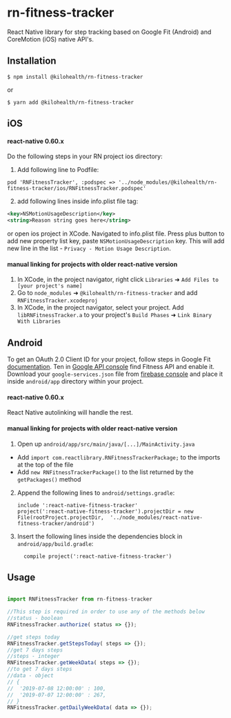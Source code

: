 
# rn-fitness-tracker

React Native library for step tracking based on Google Fit (Android) and CoreMotion (iOS) native API's.

## Installation
`$ npm install @kilohealth/rn-fitness-tracker`

or

`$ yarn add @kilohealth/rn-fitness-tracker`

## iOS

#### react-native 0.60.x
Do the following steps in your RN project ios directory:
1. Add following line to Podfile:

`pod 'RNFitnessTracker', :podspec => '../node_modules/@kilohealth/rn-fitness-tracker/ios/RNFitnessTracker.podspec'`

2. add following lines inside info.plist file <dict> tag:

```xml
<key>NSMotionUsageDescription</key>
<string>Reason string goes here</string>
``` 

or open ios project in XCode. Navigated to info.plist file. Press plus button to add new property list key, paste `NSMotionUsageDescription` key. This will add new line in the list - `Privacy - Motion Usage Description`. 

#### manual linking for projects with older react-native version

1. In XCode, in the project navigator, right click `Libraries` ➜ `Add Files to [your project's name]`
2. Go to `node_modules` ➜ `@kilohealth/rn-fitness-tracker` and add `RNFitnessTracker.xcodeproj`
3. In XCode, in the project navigator, select your project. Add `libRNFitnessTracker.a` to your project's `Build Phases` ➜ `Link Binary With Libraries`

## Android

To get an OAuth 2.0 Client ID for your project, follow steps in Google Fit [documentation](https://developers.google.com/fit/android/get-api-key).
Ten in [Google API console](https://console.developers.google.com) find Fitness API and enable it. Download your `google-services.json` file from [firebase console](https://console.firebase.google.com) and place it inside `android/app` directory within your project.

#### react-native 0.60.x

React Native autolinking will handle the rest.

#### manual linking for projects with older react-native version

1. Open up `android/app/src/main/java/[...]/MainActivity.java`
  - Add `import com.reactlibrary.RNFitnessTrackerPackage;` to the imports at the top of the file
  - Add `new RNFitnessTrackerPackage()` to the list returned by the `getPackages()` method
2. Append the following lines to `android/settings.gradle`:
  	```
  	include ':react-native-fitness-tracker'
  	project(':react-native-fitness-tracker').projectDir = new File(rootProject.projectDir, 	'../node_modules/react-native-fitness-tracker/android')
  	```
3. Insert the following lines inside the dependencies block in `android/app/build.gradle`:
  	```
      compile project(':react-native-fitness-tracker')
  	```

## Usage
```javascript

import RNFitnessTracker from rn-fitness-tracker

//This step is required in order to use any of the methods below
//status - boolean
RNFitnessTracker.authorize( status => {});

//get steps today
RNFitnessTracker.getStepsToday( steps => {});
//get 7 days steps
//steps - integer
RNFitnessTracker.getWeekData( steps => {});
//to get 7 days steps
//data - object 
// {
//  '2019-07-08 12:00:00' : 100,
//  '2019-07-07 12:00:00' : 267,
// }
RNFitnessTracker.getDailyWeekData( data => {});

```
 
